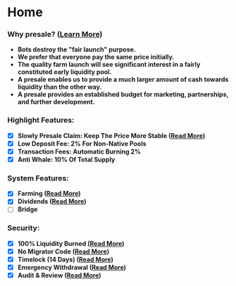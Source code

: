 # Home

### Why presale? ([Learn More](presale-informations/)) <a href="#harmonycougar-the-higher-the-better" id="harmonycougar-the-higher-the-better"></a>

* **Bots destroy the "fair launch" purpose.**
* **We prefer that everyone pay the same price initially.**
* **The quality farm launch will see significant interest in a fairly constituted early liquidity pool.**
* **A presale enables us to provide a much larger amount of cash towards liquidity than the other way.**
* **A presale provides an established budget for marketing, partnerships, and further development.**

### **Highlight Features:**

* [x] **Slowly Presale Claim: Keep The Price More Stable (**[**Read More**](presale-informations/claim-mechanism.md)**)**
* [x] **Low Deposit Fee: 2% For Non-Native Pools**
* [x] **Transaction Fees: Automatic Burning 2%**
* [x] **Anti Whale: 10% Of Total Supply**

### **System Features:**

* [x] **Farming (**[**Read More**](products/wizard-farming.md)**)**
* [x] **Dividends (**[**Read More**](products/wizard-dividends.md)**)**
* [ ] **Bridge**

### **Security:**

* [x] **100% Liquidity Burned (**[**Read More**](tokenomic/contracts/burn-transactions.md)**)**
* [x] **No Migrator Code (**[**Read More**](security/no-migrator-code.md)**)**
* [x] **Timelock (14 Days) (**[**Read More**](security/timelock-14-days.md)**)**
* [x] **Emergency Withdrawal (**[**Read More**](security/emergency-withdraw.md)**)**
* [x] **Audit & Review (**[**Read More**](security/audits-and-reviews.md)**)**
